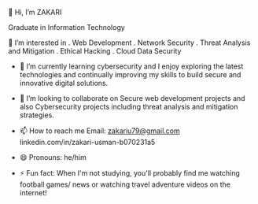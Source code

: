👋 Hi, I’m ZAKARI

 Graduate in Information Technology
 
👀 I’m interested in
     . Web Development
     . Network Security
     . Threat Analysis and Mitigation
     . Ethical Hacking
     . Cloud Data Security

- 🌱 I’m currently learning cybersecurity and I enjoy exploring the latest technologies and continually improving my skills to build secure and innovative digital solutions.
  
- 💞️ I’m looking to collaborate on Secure web development projects and also Cybersecurity projects including threat analysis and mitigation strategies.
  
- 📫 How to reach me
   Email: zakariu79@gmail.com
   linkedin.com/in/zakari-usman-b070231a5
  
- 😄 Pronouns: he/him
  
- ⚡ Fun fact: When I'm not studying, you'll probably find me watching football games/ news or watching travel adventure videos on the internet!

<!---
zakarigassol/zakarigassol is a ✨ special ✨ repository because its `README.md` (this file) appears on your GitHub profile.
You can click the Preview link to take a look at your changes.
--->
